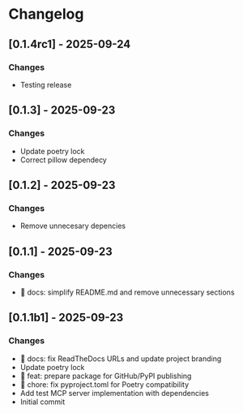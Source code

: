 # Changelog

## [0.1.4rc1] - 2025-09-24

 ### Changes
- Testing release



## [0.1.3] - 2025-09-23

 ### Changes
- Update poetry lock
- Correct pillow dependecy



## [0.1.2] - 2025-09-23

 ### Changes
- Remove unnecesary depencies



## [0.1.1] - 2025-09-23

 ### Changes
- 📝 docs: simplify README.md and remove unnecessary sections



## [0.1.1b1] - 2025-09-23

 ### Changes
- 📝 docs: fix ReadTheDocs URLs and update project branding
- Update poetry lock
- 🚀 feat: prepare package for GitHub/PyPI publishing
- 🔧 chore: fix pyproject.toml for Poetry compatibility
- Add test MCP server implementation with dependencies
- Initial commit


